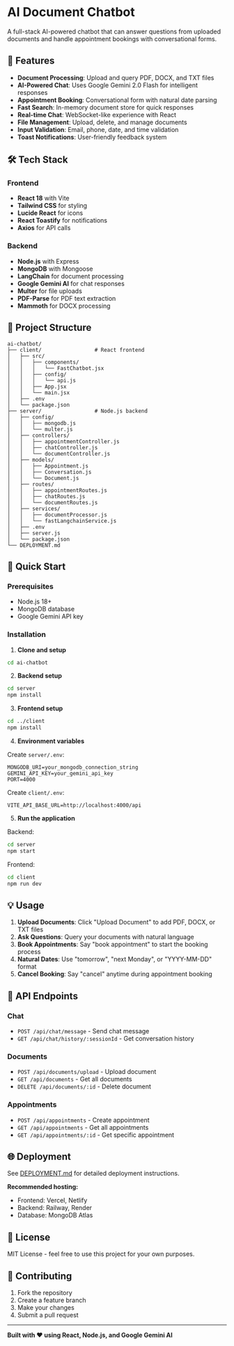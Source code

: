 # AI Document Chatbot

A full-stack AI-powered chatbot that can answer questions from uploaded documents and handle appointment bookings with conversational forms.

## 🚀 Features

- **Document Processing**: Upload and query PDF, DOCX, and TXT files
- **AI-Powered Chat**: Uses Google Gemini 2.0 Flash for intelligent responses
- **Appointment Booking**: Conversational form with natural date parsing
- **Fast Search**: In-memory document store for quick responses
- **Real-time Chat**: WebSocket-like experience with React
- **File Management**: Upload, delete, and manage documents
- **Input Validation**: Email, phone, date, and time validation
- **Toast Notifications**: User-friendly feedback system

## 🛠 Tech Stack

### Frontend
- **React 18** with Vite
- **Tailwind CSS** for styling
- **Lucide React** for icons
- **React Toastify** for notifications
- **Axios** for API calls

### Backend
- **Node.js** with Express
- **MongoDB** with Mongoose
- **LangChain** for document processing
- **Google Gemini AI** for chat responses
- **Multer** for file uploads
- **PDF-Parse** for PDF text extraction
- **Mammoth** for DOCX processing

## 📁 Project Structure

```
ai-chatbot/
├── client/                 # React frontend
│   ├── src/
│   │   ├── components/
│   │   │   └── FastChatbot.jsx
│   │   ├── config/
│   │   │   └── api.js
│   │   ├── App.jsx
│   │   └── main.jsx
│   ├── .env
│   └── package.json
├── server/                 # Node.js backend
│   ├── config/
│   │   ├── mongodb.js
│   │   └── multer.js
│   ├── controllers/
│   │   ├── appointmentController.js
│   │   ├── chatController.js
│   │   └── documentController.js
│   ├── models/
│   │   ├── Appointment.js
│   │   ├── Conversation.js
│   │   └── Document.js
│   ├── routes/
│   │   ├── appointmentRoutes.js
│   │   ├── chatRoutes.js
│   │   └── documentRoutes.js
│   ├── services/
│   │   ├── documentProcessor.js
│   │   └── fastLangchainService.js
│   ├── .env
│   ├── server.js
│   └── package.json
└── DEPLOYMENT.md
```

## 🚀 Quick Start

### Prerequisites
- Node.js 18+
- MongoDB database
- Google Gemini API key

### Installation

1. **Clone and setup**
```bash
cd ai-chatbot
```

2. **Backend setup**
```bash
cd server
npm install
```

3. **Frontend setup**
```bash
cd ../client
npm install
```

4. **Environment variables**

Create `server/.env`:
```env
MONGODB_URI=your_mongodb_connection_string
GEMINI_API_KEY=your_gemini_api_key
PORT=4000
```

Create `client/.env`:
```env
VITE_API_BASE_URL=http://localhost:4000/api
```

5. **Run the application**

Backend:
```bash
cd server
npm start
```

Frontend:
```bash
cd client
npm run dev
```

## 💡 Usage

1. **Upload Documents**: Click "Upload Document" to add PDF, DOCX, or TXT files
2. **Ask Questions**: Query your documents with natural language
3. **Book Appointments**: Say "book appointment" to start the booking process
4. **Natural Dates**: Use "tomorrow", "next Monday", or "YYYY-MM-DD" format
5. **Cancel Booking**: Say "cancel" anytime during appointment booking

## 🔧 API Endpoints

### Chat
- `POST /api/chat/message` - Send chat message
- `GET /api/chat/history/:sessionId` - Get conversation history

### Documents
- `POST /api/documents/upload` - Upload document
- `GET /api/documents` - Get all documents
- `DELETE /api/documents/:id` - Delete document

### Appointments
- `POST /api/appointments` - Create appointment
- `GET /api/appointments` - Get all appointments
- `GET /api/appointments/:id` - Get specific appointment

## 🌐 Deployment

See [DEPLOYMENT.md](DEPLOYMENT.md) for detailed deployment instructions.

**Recommended hosting:**
- Frontend: Vercel, Netlify
- Backend: Railway, Render
- Database: MongoDB Atlas

## 📝 License

MIT License - feel free to use this project for your own purposes.

## 🤝 Contributing

1. Fork the repository
2. Create a feature branch
3. Make your changes
4. Submit a pull request

---

**Built with ❤️ using React, Node.js, and Google Gemini AI**